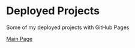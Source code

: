 # Deployed Projects

Some of my deployed projects with GitHub Pages

[Main Page](https://b-lukaszuk.github.io/deployedProjects/)
